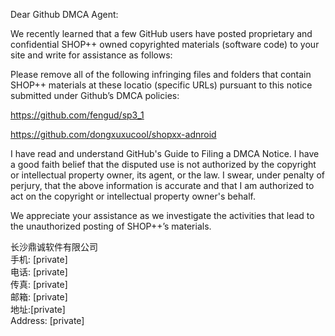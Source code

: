Dear Github DMCA Agent:

We recently learned that a few GitHub users have posted proprietary and confidential SHOP++ owned copyrighted materials (software code) to your site and write for assistance as follows:

Please remove all of the following infringing files and folders that contain SHOP++ materials at these locatio (specific URLs) pursuant to this notice submitted under Github’s DMCA policies:

https://github.com/fengud/sp3_1

https://github.com/dongxuxucool/shopxx-adnroid

I have read and understand GitHub's Guide to Filing a DMCA Notice. I have a good faith belief that the disputed use is not authorized by the copyright or intellectual property owner, its agent, or the law. I swear, under penalty of perjury, that the above information is accurate and that I am authorized to act on the copyright or intellectual property owner's behalf.

We appreciate your assistance as we investigate the activities that lead to the unauthorized posting of SHOP++’s materials.

长沙鼎诚软件有限公司  
手机: [private]  
电话: [private]  
传真: [private]  
邮箱: [private]  
地址:[private]  
Address: [private]  

